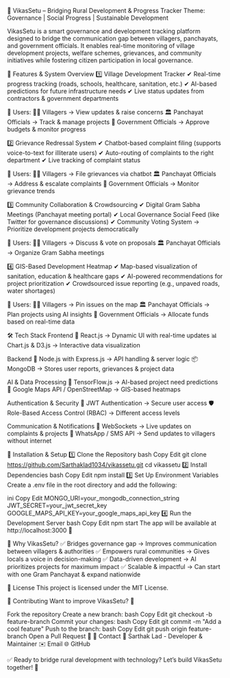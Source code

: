 📌 VikasSetu – Bridging Rural Development & Progress Tracker
Theme: Governance | Social Progress | Sustainable Development

VikasSetu is a smart governance and development tracking platform designed to bridge the communication gap between villagers, panchayats, and government officials. It enables real-time monitoring of village development projects, welfare schemes, grievances, and community initiatives while fostering citizen participation in local governance.

🚀 Features & System Overview
1️⃣ Village Development Tracker
✔ Real-time progress tracking (roads, schools, healthcare, sanitation, etc.)
✔ AI-based predictions for future infrastructure needs
✔ Live status updates from contractors & government departments

👥 Users:
🧑‍🌾 Villagers → View updates & raise concerns
🏛 Panchayat Officials → Track & manage projects
🏢 Government Officials → Approve budgets & monitor progress

2️⃣ Grievance Redressal System
✔ Chatbot-based complaint filing (supports voice-to-text for illiterate users)
✔ Auto-routing of complaints to the right department
✔ Live tracking of complaint status

👥 Users:
🧑‍🌾 Villagers → File grievances via chatbot
🏛 Panchayat Officials → Address & escalate complaints
🏢 Government Officials → Monitor grievance trends

3️⃣ Community Collaboration & Crowdsourcing
✔ Digital Gram Sabha Meetings (Panchayat meeting portal)
✔ Local Governance Social Feed (like Twitter for governance discussions)
✔ Community Voting System → Prioritize development projects democratically

👥 Users:
🧑‍🌾 Villagers → Discuss & vote on proposals
🏛 Panchayat Officials → Organize Gram Sabha meetings

4️⃣ GIS-Based Development Heatmap
✔ Map-based visualization of sanitation, education & healthcare gaps
✔ AI-powered recommendations for project prioritization
✔ Crowdsourced issue reporting (e.g., unpaved roads, water shortages)

👥 Users:
🧑‍🌾 Villagers → Pin issues on the map
🏛 Panchayat Officials → Plan projects using AI insights
🏢 Government Officials → Allocate funds based on real-time data

🛠️ Tech Stack
Frontend
🚀 React.js → Dynamic UI with real-time updates
📊 Chart.js & D3.js → Interactive data visualization

Backend
🔗 Node.js with Express.js → API handling & server logic
📦 MongoDB → Stores user reports, grievances & project data

AI & Data Processing
🤖 TensorFlow.js → AI-based project need predictions
📍 Google Maps API / OpenStreetMap → GIS-based heatmaps

Authentication & Security
🔑 JWT Authentication → Secure user access
🛡 Role-Based Access Control (RBAC) → Different access levels

Communication & Notifications
📡 WebSockets → Live updates on complaints & projects
📲 WhatsApp / SMS API → Send updates to villagers without internet

🔧 Installation & Setup
1️⃣ Clone the Repository
bash
Copy
Edit
git clone https://github.com/Sarthaklad1034/vikassetu.git
cd vikassetu
2️⃣ Install Dependencies
bash
Copy
Edit
npm install
3️⃣ Set Up Environment Variables
Create a .env file in the root directory and add the following:

ini
Copy
Edit
MONGO_URI=your_mongodb_connection_string
JWT_SECRET=your_jwt_secret_key
GOOGLE_MAPS_API_KEY=your_google_maps_api_key
4️⃣ Run the Development Server
bash
Copy
Edit
npm start
The app will be available at http://localhost:3000 🚀

📌 Why VikasSetu?
✅ Bridges governance gap → Improves communication between villagers & authorities
✅ Empowers rural communities → Gives locals a voice in decision-making
✅ Data-driven development → AI prioritizes projects for maximum impact
✅ Scalable & impactful → Can start with one Gram Panchayat & expand nationwide

📜 License
This project is licensed under the MIT License.

🤝 Contributing
Want to improve VikasSetu? 🎉

Fork the repository
Create a new branch:
bash
Copy
Edit
git checkout -b feature-branch
Commit your changes:
bash
Copy
Edit
git commit -m "Add a cool feature"
Push to the branch:
bash
Copy
Edit
git push origin feature-branch
Open a Pull Request 🎉
📧 Contact
📩 Sarthak Lad - Developer & Maintainer
✉️ Email
🌐 GitHub

✅ Ready to bridge rural development with technology? Let’s build VikasSetu together! 🚀

